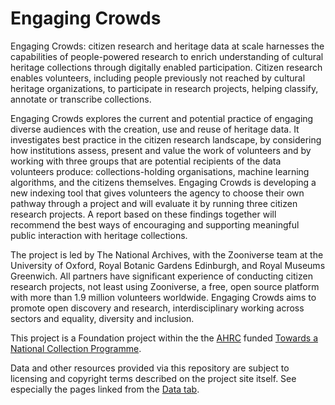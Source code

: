 # Engaging Crowds

Engaging Crowds: citizen research and heritage data at scale harnesses the capabilities of people-powered research to enrich
understanding of cultural heritage collections through digitally enabled participation. Citizen research enables volunteers, including people previously not reached by cultural heritage organizations, to participate in research projects, helping classify, annotate or transcribe collections.

Engaging Crowds explores the current and potential practice of engaging diverse audiences with the creation, use and reuse of heritage data. It investigates best practice in the citizen research landscape, by considering how institutions assess, present and value the work of volunteers and by working with three groups that are potential recipients of the data volunteers produce: collections-holding organisations, machine learning algorithms, and the citizens themselves. Engaging Crowds is developing a new indexing tool that gives volunteers the agency to choose their own pathway through a project and will evaluate it by running three citizen research projects. A report based on these findings together will recommend the best ways of encouraging and supporting meaningful public interaction with heritage collections.

The project is led by The National Archives, with the Zooniverse team at the University of Oxford, Royal Botanic Gardens Edinburgh, and Royal Museums Greenwich. All partners have significant experience of conducting citizen research projects, not least using Zooniverse, a free, open source platform with more than 1.9 million volunteers worldwide. Engaging Crowds aims to promote open discovery and research, interdisciplinary working across sectors and equality, diversity and inclusion.

This project is a Foundation project within the the [AHRC](https://ahrc.ukri.org/) funded [Towards a National Collection Programme](https://ahrc.ukri.org/research/fundedthemesandprogrammes/tanc-opening-uk-heritage-to-the-world/).

Data and other resources provided via this repository are subject to licensing and copyright terms described on the project site itself. See especially the pages linked from the [Data tab](https://tanc-ahrc.github.io/EngagingCrowds/Data.html).
